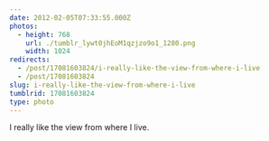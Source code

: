 ```yaml
---
date: 2012-02-05T07:33:55.000Z
photos:
  - height: 768
    url: ./tumblr_lywt0jhEoM1qzjzo9o1_1280.png
    width: 1024
redirects:
  - /post/17081603824/i-really-like-the-view-from-where-i-live
  - /post/17081603824
slug: i-really-like-the-view-from-where-i-live
tumblrid: 17081603824
type: photo
---
```

<p>I really like the view from where I live.</p>
